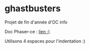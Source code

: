 # ghastbusters
Projet de fin d'année d'OC info

Doc Phaser-ce : [lien :)](https://photonstorm.github.io/phaser-ce/)

Utilisons 4 espaces pour l'indentation :)
